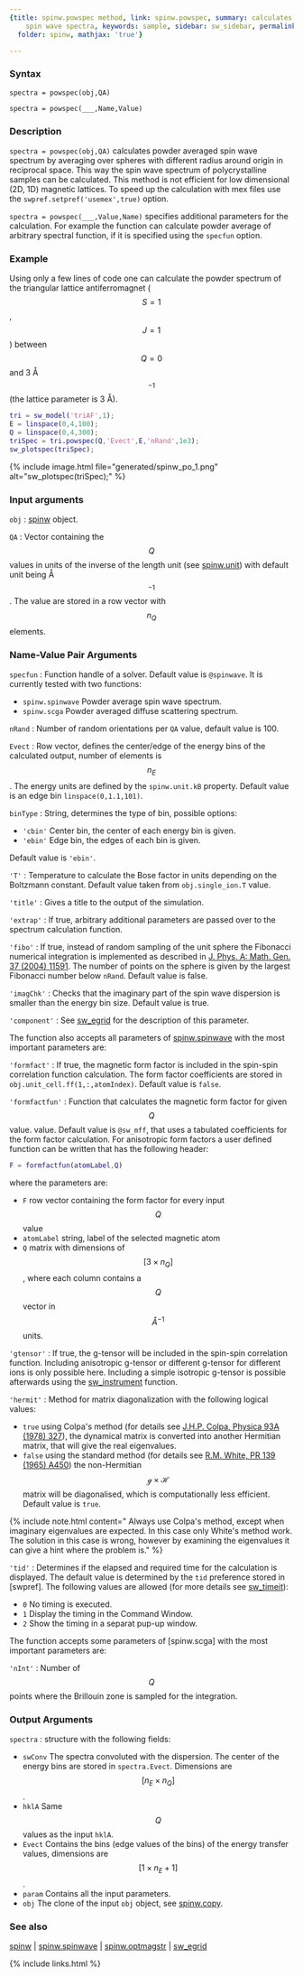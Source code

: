 ```yaml
---
{title: spinw.powspec method, link: spinw.powspec, summary: calculates powder averaged
    spin wave spectra, keywords: sample, sidebar: sw_sidebar, permalink: spinw_powspec,
  folder: spinw, mathjax: 'true'}

---
```

 
### Syntax
 
`spectra = powspec(obj,QA)`
 
`spectra = powspec(___,Name,Value)`
 
### Description
 
`spectra = powspec(obj,QA)` calculates powder averaged spin wave spectrum
by averaging over spheres with different radius around origin in
reciprocal space. This way the spin wave spectrum of polycrystalline
samples can be calculated. This method is not efficient for low
dimensional (2D, 1D) magnetic lattices. To speed up the calculation with
mex files use the `swpref.setpref('usemex',true)` option. 
 
`spectra = powspec(___,Value,Name)` specifies additional parameters for
the calculation. For example the function can calculate powder average of
arbitrary spectral function, if it is specified using the `specfun`
option. 
 
### Example
 
Using only a few lines of code one can calculate the powder spectrum of
the triangular lattice antiferromagnet ($$S=1$$, $$J=1$$) between $$Q=0$$ and 3
Å$$^{-1}$$ (the lattice parameter is 3 Å).
 
```matlab
tri = sw_model('triAF',1);
E = linspace(0,4,100);
Q = linspace(0,4,300);
triSpec = tri.powspec(Q,'Evect',E,'nRand',1e3);
sw_plotspec(triSpec);
```
 
{% include image.html file="generated/spinw_po_1.png" alt="sw_plotspec(triSpec);" %}
 
### Input arguments
 
`obj`
: [spinw](spinw) object.
 
`QA`
: Vector containing the $$Q$$ values in units of the inverse of the length
unit (see [spinw.unit](spinw_unit)) with default unit being Å$$^{-1}$$. The
value are stored in a row vector with $$n_Q$$ elements.
 
### Name-Value Pair Arguments
 
`specfun`
: Function handle of a solver. Default value is `@spinwave`. It is
  currently tested with two functions:
 
  * `spinw.spinwave` 	Powder average spin wave spectrum.
  * `spinw.scga`      Powder averaged diffuse scattering spectrum.
 
`nRand`
: Number of random orientations per `QA` value, default value is 100.
 
`Evect`
: Row vector, defines the center/edge of the energy bins of the
  calculated output, number of elements is $$n_E$$. The energy units are
  defined by the `spinw.unit.kB` property. Default value is an edge bin
  `linspace(0,1.1,101)`.
 
`binType`
: String, determines the type of bin, possible options:
  * `'cbin'`    Center bin, the center of each energy bin is given.
  * `'ebin'`    Edge bin, the edges of each bin is given.
 
  Default value is `'ebin'`.
 
`'T'`
: Temperature to calculate the Bose factor in units
  depending on the Boltzmann constant. Default value taken from
  `obj.single_ion.T` value.
 
`'title'`
: Gives a title to the output of the simulation.
 
`'extrap'`
: If true, arbitrary additional parameters are passed over to
  the spectrum calculation function.
 
`'fibo'`
: If true, instead of random sampling of the unit sphere the Fibonacci
  numerical integration is implemented as described in
  [J. Phys. A: Math. Gen. 37 (2004)
  11591](http://iopscience.iop.org/article/10.1088/0305-4470/37/48/005/meta).
  The number of points on the sphere is given by the largest
  Fibonacci number below `nRand`. Default value is false.
 
`'imagChk'`
: Checks that the imaginary part of the spin wave dispersion is
  smaller than the energy bin size. Default value is true.
 
`'component'`
: See [sw_egrid](sw_egrid) for the description of this parameter.
 
The function also accepts all parameters of [spinw.spinwave](spinw_spinwave) with the
most important parameters are:
 
`'formfact'`
: If true, the magnetic form factor is included in the spin-spin
  correlation function calculation. The form factor coefficients are
  stored in `obj.unit_cell.ff(1,:,atomIndex)`. Default value is `false`.
 
`'formfactfun'`
: Function that calculates the magnetic form factor for given $$Q$$ value.
  value. Default value is `@sw_mff`, that uses a tabulated coefficients
  for the form factor calculation. For anisotropic form factors a user
  defined function can be written that has the following header:
  ```matlab
  F = formfactfun(atomLabel,Q)
  ```
  where the parameters are:
  * `F`           row vector containing the form factor for every input 
                  $$Q$$ value
  * `atomLabel`   string, label of the selected magnetic atom
  * `Q`           matrix with dimensions of $$[3\times n_Q]$$, where each
                  column contains a $$Q$$ vector in $$Å^{-1}$$ units.
 
`'gtensor'`
: If true, the g-tensor will be included in the spin-spin correlation
  function. Including anisotropic g-tensor or different
  g-tensor for different ions is only possible here. Including a simple
  isotropic g-tensor is possible afterwards using the [sw_instrument](sw_instrument)
  function.
 
`'hermit'`
: Method for matrix diagonalization with the following logical values:
  
  * `true`    using Colpa's method (for details see [J.H.P. Colpa, Physica 93A (1978) 327](http://www.sciencedirect.com/science/article/pii/0378437178901607)),
              the dynamical matrix is converted into another Hermitian
              matrix, that will give the real eigenvalues.
  * `false`   using the standard method (for details see [R.M. White, PR 139 (1965) A450](https://journals.aps.org/pr/abstract/10.1103/PhysRev.139.A450))
              the non-Hermitian $$\mathcal{g}\times \mathcal{H}$$ matrix
              will be diagonalised, which is computationally less
              efficient. Default value is `true`.
 
{% include note.html content=" Always use Colpa's method, except when imaginary eigenvalues are
  expected. In this case only White's method work. The solution in this
  case is wrong, however by examining the eigenvalues it can give a hint
  where the problem is." %}
 
`'tid'`
: Determines if the elapsed and required time for the calculation is
  displayed. The default value is determined by the `tid` preference
  stored in [swpref]. The following values are allowed (for more details
  see [sw_timeit](sw_timeit)):
  * `0` No timing is executed.
  * `1` Display the timing in the Command Window.
  * `2` Show the timing in a separat pup-up window.
 
The function accepts some parameters of [spinw.scga] with the most important
parameters are:
 
`'nInt'`
: Number of $$Q$$ points where the Brillouin zone is sampled for the
  integration.
 
### Output Arguments
 
`spectra`
: structure with the following fields:
 
  * `swConv` The spectra convoluted with the dispersion. The center
    of the energy bins are stored in `spectra.Evect`. Dimensions are
    $$[n_E\times n_Q]$$.
  * `hklA` Same $$Q$$ values as the input `hklA`.
  * `Evect` Contains the bins (edge values of the bins) of the energy transfer
    values, dimensions are $$[1\times n_E+1]$$.
  * `param` Contains all the input parameters.
  * `obj` The clone of the input `obj` object, see [spinw.copy](spinw_copy).
 
### See also
 
[spinw](spinw) \| [spinw.spinwave](spinw_spinwave) \| [spinw.optmagstr](spinw_optmagstr) \| [sw_egrid](sw_egrid)
 

{% include links.html %}
